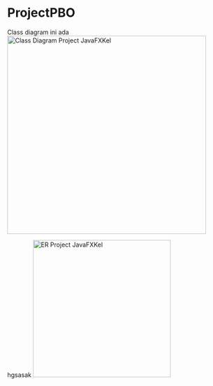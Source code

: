 # ProjectPBO
 Class diagram ini ada
<img width="455" alt="Class Diagram Project JavaFXKel" src="https://user-images.githubusercontent.com/77543408/105125618-69a52600-5b0f-11eb-8d9c-2e573d072e66.PNG">

hgsasak
<img width="315" alt="ER Project JavaFXKel" src="https://user-images.githubusercontent.com/77543408/105125628-71fd6100-5b0f-11eb-95c1-050aed9c90c1.PNG">
